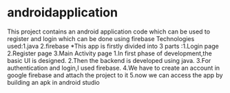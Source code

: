 # androidapplication
This project contains an android application code which can be used to register and login which can be done using firebase
Technologies used:1.java
                  2.firebase
*This app is firstly divided into 3 parts :1.Login page
                                           2.Register page
                                           3.Main Activity page
1.In first phase of development,the basic UI is designed.
2.Then the backend is developed using java.
3.For authentication and login,I used firebase.
4.We have to create an account in google firebase and attach the project to it
5.now we can access the app by building an apk in android studio
